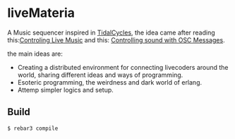 liveMateria
=====

A Music sequencer inspired in [TidalCycles](https://github.com/tidalcycles/Tidal), the idea came after reading this:[Controling Live Music](https://joearms.github.io/published/2016-01-27-Controlling-Live-Music.html) and this: [Controlling sound with OSC Messages](https://joearms.github.io/published/2016-01-29-Controlling-Sound-with-OSC-Messages.html).

the main ideas are:

- Creating a distributed environment for connecting livecoders around the world, sharing different ideas and ways of programming.
- Esoteric programming, the weirdness and dark world of erlang.
- Attemp simpler logics and setup.

Build
-----

    $ rebar3 compile
